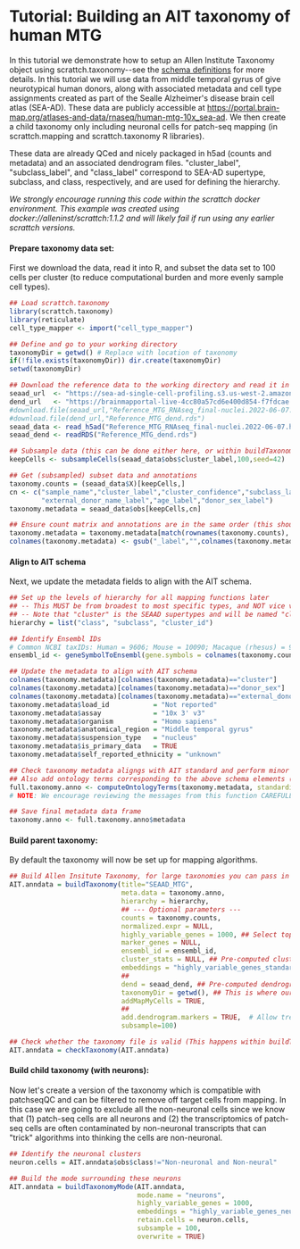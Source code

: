 # Tutorial: Building an AIT taxonomy of human MTG 

In this tutorial we demonstrate how to setup an Allen Institute Taxonomy object using scrattch.taxonomy--see the [schema definitions](https://github.com/AllenInstitute/AllenInstituteTaxonomy/tree/main/schema) for more details. In this tutorial we will use data from middle temporal gyrus of give neurotypical human donors, along with associated metadata and cell type assignments created as part of the Sealle Alzheimer's disease brain cell atlas (SEA-AD). These data are publicly accessible at https://portal.brain-map.org/atlases-and-data/rnaseq/human-mtg-10x_sea-ad. We then create a child taxonomy only including neuronal cells for patch-seq mapping (in scrattch.mapping and scrattch.taxonomy R libraries).

These data are already QCed and nicely packaged in h5ad (counts and metadata) and an associated dendrogram files. "cluster_label", "subclass_label", and "class_label" correspond to SEA-AD supertype, subclass, and class, respectively, and are used for defining the hierarchy.  

*We strongly encourage running this code within the scrattch docker environment.  This example was created using docker://alleninst/scrattch:1.1.2 and will likely fail if run using any earlier scrattch versions.*

#### Prepare taxonomy data set:

First we download the data, read it into R, and subset the data set to 100 cells per cluster (to reduce computational burden and more evenly sample cell types).

```R
## Load scrattch.taxonomy
library(scrattch.taxonomy)
library(reticulate)
cell_type_mapper <- import("cell_type_mapper")

## Define and go to your working directory
taxonomyDir = getwd() # Replace with location of taxonomy
if(!file.exists(taxonomyDir)) dir.create(taxonomyDir)
setwd(taxonomyDir)

## Download the reference data to the working directory and read it in
seaad_url  <- "https://sea-ad-single-cell-profiling.s3.us-west-2.amazonaws.com/MTG/RNAseq/Reference_MTG_RNAseq_final-nuclei.2022-06-07.h5ad"
dend_url   <- "https://brainmapportal-live-4cc80a57cd6e400d854-f7fdcae.divio-media.net/filer_public/0f/37/0f3755cb-3acb-4b93-8a62-5d6adc74c673/dend.rds"
#download.file(seaad_url,"Reference_MTG_RNAseq_final-nuclei.2022-06-07.h5ad")  # NOTE: we recommend downloading via the web browser, as this command may fail
#download.file(dend_url,"Reference_MTG_dend.rds")
seaad_data <- read_h5ad("Reference_MTG_RNAseq_final-nuclei.2022-06-07.h5ad")
seaad_dend <- readRDS("Reference_MTG_dend.rds")

## Subsample data (this can be done either here, or within buildTaxonomy)
keepCells <- subsampleCells(seaad_data$obs$cluster_label,100,seed=42)

## Get (subsampled) subset data and annotations
taxonomy.counts = (seaad_data$X)[keepCells,]
cn <- c("sample_name","cluster_label","cluster_confidence","subclass_label","class_label",
        "external_donor_name_label","age_label","donor_sex_label")
taxonomy.metadata = seaad_data$obs[keepCells,cn]

## Ensure count matrix and annotations are in the same order (this shouldn't be needed)
taxonomy.metadata = taxonomy.metadata[match(rownames(taxonomy.counts), taxonomy.metadata$sample_name),]
colnames(taxonomy.metadata) <- gsub("_label","",colnames(taxonomy.metadata))
```

#### Align to AIT schema

Next, we update the metadata fields to align with the AIT schema.

```R
## Set up the levels of hierarchy for all mapping functions later
## -- This MUST be from broadest to most specific types, and NOT vice versa
## -- Note that "cluster" is the SEAAD supertypes and will be named "cluster_id" below
hierarchy = list("class", "subclass", "cluster_id")

## Identify Ensembl IDs 
# Common NCBI taxIDs: Human = 9606; Mouse = 10090; Macaque (rhesus) = 9544; Marmoset = 9483
ensembl_id <- geneSymbolToEnsembl(gene.symbols = colnames(taxonomy.counts), ncbi.taxid = 9606)

## Update the metadata to align with AIT schema
colnames(taxonomy.metadata)[colnames(taxonomy.metadata)=="cluster"]             = "cluster_id"
colnames(taxonomy.metadata)[colnames(taxonomy.metadata)=="donor_sex"]           = "self_reported_sex"
colnames(taxonomy.metadata)[colnames(taxonomy.metadata)=="external_donor_name"] = "donor_id"
taxonomy.metadata$load_id           = "Not reported"
taxonomy.metadata$assay             = "10x 3' v3"  
taxonomy.metadata$organism          = "Homo sapiens"
taxonomy.metadata$anatomical_region = "Middle temporal gyrus"
taxonomy.metadata$suspension_type   = "nucleus"
taxonomy.metadata$is_primary_data   = TRUE
taxonomy.metadata$self_reported_ethnicity = "unknown"

## Check taxonomy metadata aligngs with AIT standard and perform minor error corrections
## Also add ontology terms corresponding to the above schema elements (and can also correct misspellings, etc.)
full.taxonomy.anno <- computeOntologyTerms(taxonomy.metadata, standardize.metadata=TRUE, print.messages=TRUE) 
# NOTE: We encourage reviewing the messages from this function CAREFULLY, as some assumptions are made when calculating ontology terms

## Save final metadata data frame
taxonomy.anno <- full.taxonomy.anno$metadata
```


#### Build parent taxonomy:

By default the taxonomy will now be set up for mapping algorithms.

```R
## Build Allen Insitute Taxonomy, for large taxonomies you can pass in tpm and cluster_stats if pre-computed.
AIT.anndata = buildTaxonomy(title="SEAAD_MTG",
                            meta.data = taxonomy.anno,
                            hierarchy = hierarchy,
                            ## --- Optional parameters ---
                            counts = taxonomy.counts,
                            normalized.expr = NULL,
                            highly_variable_genes = 1000, ## Select top 1000 binary genes
                            marker_genes = NULL,
                            ensembl_id = ensembl_id,
                            cluster_stats = NULL, ## Pre-computed cluster stats
                            embeddings = "highly_variable_genes_standard", # Compute UMAP coordinates internally
                            ##
                            dend = seaad_dend, ## Pre-computed dendrogram
                            taxonomyDir = getwd(), ## This is where our taxonomy will be created
                            addMapMyCells = TRUE, 
                            ##
                            add.dendrogram.markers = TRUE,  # Allow tree mapping. Very slow, but required for downstream patch-seq analysis.
                            subsample=100)

## Check whether the taxonomy file is valid (This happens within buildTaxonomy and is not strictly necessary)
AIT.anndata = checkTaxonomy(AIT.anndata)
```


#### Build child taxonomy (with neurons):

Now let's create a version of the taxonomy which is compatible with patchseqQC and can be filtered to remove off target cells from mapping. In this case we are going to exclude all the non-neuronal cells since we know that (1) patch-seq cells are all neurons and (2) the transcriptomics of patch-seq cells are often contaminated by non-neuronal transcripts that can "trick" algorithms into thinking the cells are non-neuronal. 

```R
## Identify the neuronal clusters
neuron.cells = AIT.anndata$obs$class!="Non-neuronal and Non-neural"

## Build the mode surrounding these neurons
AIT.anndata = buildTaxonomyMode(AIT.anndata, 
                                mode.name = "neurons", 
                                highly_variable_genes = 1000,
                                embeddings = "highly_variable_genes_neurons",
                                retain.cells = neuron.cells, 
                                subsample = 100, 
                                overwrite = TRUE)
```

